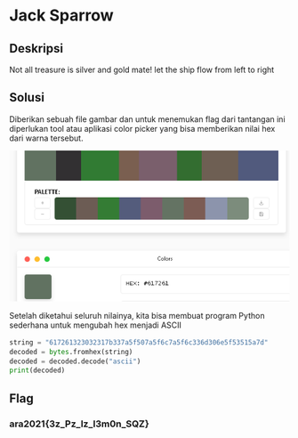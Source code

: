 # Jack Sparrow

## Deskripsi
Not all treasure is silver and gold mate! let the ship flow from left to right

## Solusi
Diberikan sebuah file gambar dan untuk menemukan flag dari tantangan ini diperlukan tool atau aplikasi color picker yang bisa memberikan nilai hex dari warna tersebut.

![Hex value from color](./jack_sparrow_1.png)

Setelah diketahui seluruh nilainya, kita bisa membuat program Python sederhana untuk mengubah hex menjadi ASCII
``` python
string = "617261323032317b337a5f507a5f6c7a5f6c336d306e5f53515a7d"
decoded = bytes.fromhex(string)
decoded = decoded.decode("ascii")
print(decoded)
```

## Flag
### ara2021{3z_Pz_lz_l3m0n_SQZ}
